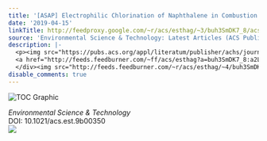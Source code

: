 ```yaml
---
title: '[ASAP] Electrophilic Chlorination of Naphthalene in Combustion Flue Gas'
date: '2019-04-15'
linkTitle: http://feedproxy.google.com/~r/acs/esthag/~3/buh3SmDK7_8/acs.est.9b00350
source: 'Environmental Science & Technology: Latest Articles (ACS Publications)'
description: |-
  <p><img src="https://pubs.acs.org/appl/literatum/publisher/achs/journals/content/esthag/0/esthag.ahead-of-print/acs.est.9b00350/20190415/images/medium/es-2019-003503_0009.gif" alt="TOC Graphic"/></p><div><cite>Environmental Science & Technology</cite></div><div>DOI: 10.1021/acs.est.9b00350</div><div class="feedflare">
  <a href="http://feeds.feedburner.com/~ff/acs/esthag?a=buh3SmDK7_8:a2La6ZUlIqM:yIl2AUoC8zA"><img src="http://feeds.feedburner.com/~ff/acs/esthag?d=yIl2AUoC8zA" border="0"></img></a>
  </div><img src="http://feeds.feedburner.com/~r/acs/esthag/~4/buh3SmDK7_8" height="1" width="1" ...
disable_comments: true
---
```

<p><img src="https://pubs.acs.org/appl/literatum/publisher/achs/journals/content/esthag/0/esthag.ahead-of-print/acs.est.9b00350/20190415/images/medium/es-2019-003503_0009.gif" alt="TOC Graphic"/></p><div><cite>Environmental Science & Technology</cite></div><div>DOI: 10.1021/acs.est.9b00350</div><div class="feedflare">
<a href="http://feeds.feedburner.com/~ff/acs/esthag?a=buh3SmDK7_8:a2La6ZUlIqM:yIl2AUoC8zA"><img src="http://feeds.feedburner.com/~ff/acs/esthag?d=yIl2AUoC8zA" border="0"></img></a>
</div><img src="http://feeds.feedburner.com/~r/acs/esthag/~4/buh3SmDK7_8" height="1" width="1" ...